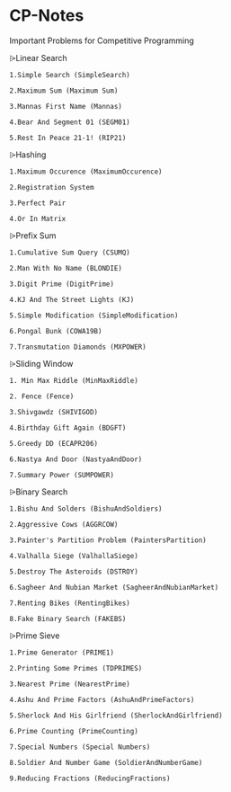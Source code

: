 # CP-Notes
Important Problems for Competitive Programming

⩥Linear Search

    1.Simple Search (SimpleSearch)
    
    2.Maximum Sum (Maximum Sum)
    
    3.Mannas First Name (Mannas)
    
    4.Bear And Segment 01 (SEGM01)
    
    5.Rest In Peace 21-1! (RIP21)
    
    
⩥Hashing 

    1.Maximum Occurence (MaximumOccurence)
    
    2.Registration System
    
    3.Perfect Pair 
    
    4.Or In Matrix
    
    
⩥Prefix Sum

    1.Cumulative Sum Query (CSUMQ)
    
    2.Man With No Name (BLONDIE)
    
    3.Digit Prime (DigitPrime)
    
    4.KJ And The Street Lights (KJ)
    
    5.Simple Modification (SimpleModification)
    
    6.Pongal Bunk (COWA19B)
    
    7.Transmutation Diamonds (MXPOWER)
    
    
⩥Sliding Window

    1. Min Max Riddle (MinMaxRiddle)
    
    2. Fence (Fence)
    
    3.Shivgawdz (SHIVIGOD)
    
    4.Birthday Gift Again (BDGFT)
    
    5.Greedy DD (ECAPR206)
    
    6.Nastya And Door (NastyaAndDoor)
    
    7.Summary Power (SUMPOWER)
    

⩥Binary Search

    1.Bishu And Solders (BishuAndSoldiers)
    
    2.Aggressive Cows (AGGRCOW)
    
    3.Painter's Partition Problem (PaintersPartition)
    
    4.Valhalla Siege (ValhallaSiege)
    
    5.Destroy The Asteroids (DSTROY)
    
    6.Sagheer And Nubian Market (SagheerAndNubianMarket)
    
    7.Renting Bikes (RentingBikes)
    
    8.Fake Binary Search (FAKEBS)
    
     
⩥Prime Sieve

    1.Prime Generator (PRIME1)
    
    2.Printing Some Primes (TDPRIMES)
    
    3.Nearest Prime (NearestPrime)
    
    4.Ashu And Prime Factors (AshuAndPrimeFactors)
    
    5.Sherlock And His Girlfriend (SherlockAndGirlfriend)
    
    6.Prime Counting (PrimeCounting)
    
    7.Special Numbers (Special Numbers)
    
    8.Soldier And Number Game (SoldierAndNumberGame)
    
    9.Reducing Fractions (ReducingFractions)
    
    
    
    
    


